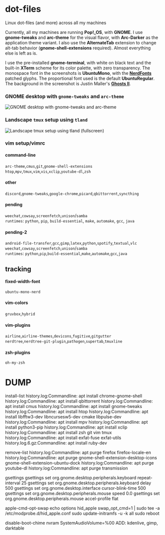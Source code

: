 # dot-files
Linux dot-files (and more) across all my machines

Currently, all my machines are running **Pop!_OS**, with **GNOME**. I use **gnome-tweaks** and
**arc-theme** for the visual flavor, with **Arc-Darker** as the application theme variant. I also
use the **AlternateTab** extension to change alt-tab behavior (**gnome-shell-extensions** required).
Almost everything else is left as is.

I use the pre-installed **gnome-terminal**, with white on black text and the built-in **XTerm**
scheme for its color palette, with zero transparency. The monospace font in the screenshots is
**UbuntuMono**, with the [**NerdFonts**](https://github.com/ryanoasis/nerd-fonts) patched glyphs.
The proportional font used is the default **UbuntuRegular**. The background in the screenshot is
Justin Maller's [**Ghosts II**](http://www.facets.la/2013/200/).

### GNOME desktop with `gnome-tweaks` and `arc-theme`
![GNOME desktop with `gnome-tweaks` and `arc-theme`](https://i.imgur.com/cKQ5mBN.jpg)

### Landscape `tmux` setup using `tland`
![Landscape `tmux` setup using `tland` (fullscreen)](https://i.imgur.com/vXRE27A.jpg)

### vim setup/vimrc

#### command-line
`arc-theme`,`cmus`,`git`,`gnome-shell-extensions`\
`htop`,`mpv`,`tmux`,`vim`,`vis`,`xclip`,`youtube-dl`,`zsh`
#### other
`discord`,`gnome-tweaks`,`google-chrome`,`picard`,`qbittorrent`,`syncthing`
#### pending
`weechat`,`cowsay`,`screenfetch`,`unison`/`samba`\
`runtimes`: `python`, `pip`, `build-essential`, `make`, `automake`, `gcc`, `java`
#### pending-2
`android-file-transfer`,`gcc`,`gimp`,`latex`,`python`,`spotify`,`textual`,`vlc`\
`weechat`,`cowsay`,`screenfetch`,`unison`/`samba`\
`runtimes`: `python`,`pip`,`build-essential`,`make`,`automake`,`gcc`,`java`

## tracking
#### fixed-width-font
`ubuntu-mono-nerd`
#### vim-colors
`gruvbox`,`hybrid`
#### vim-plugins
`airline`,`airline-themes`,`devicons`,`fugitive`,`gitgutter`\
`nerdtree`,`nerdtree-git-plugin`,`pathogen`,`supertab`,`tmuxline`
#### zsh-plugins
`oh-my-zsh`

DUMP
=====
install-list
	history.log:Commandline: apt install chrome-gnome-shell
	history.log:Commandline: apt install qbittorrent
	history.log:Commandline: apt install cmus
	history.log:Commandline: apt install gnome-tweaks
	history.log:Commandline: apt install htop
	history.log:Commandline: apt install libfftw3-dev libncursesw5-dev cmake libpulse-dev
	history.log:Commandline: apt install mpv
	history.log:Commandline: apt install python3-pip
	history.log:Commandline: apt install xclip
	history.log:Commandline: apt install zsh git vim tmux
	history.log:Commandline: apt install exfat-fuse exfat-utils
	history.log.6.gz:Commandline: apt install ruby-dev

remove-list
	history.log:Commandline: apt purge firefox firefox-locale-en
	history.log:Commandline: apt purge gnome-shell-extension-desktop-icons gnome-shell-extension-ubuntu-dock
	history.log:Commandline: apt purge youtube-dl
	history.log:Commandline: apt purge transmission

gsettings
	gsettings set org.gnome.desktop.peripherals.keyboard repeat-interval 25
	gsettings set org.gnome.desktop.peripherals.keyboard delay 500
	gsettings set org.gnome.desktop.interface cursor-blink-time 500
	gsettings set org.gnome.desktop.peripherals.mouse speed 0.0
	gsettings set org.gnome.desktop.peripherals.mouse accel-profile flat

apple-cmd-opt-swap
	echo options hid_apple swap_opt_cmd=1 | sudo tee -a /etc/modprobe.d/hid_apple.conf
	sudo update-initramfs -u -k all
	sudo reboot

disable-boot-chime
	nvram SystemAudioVolume=%00
ADD:
	kdenlive, gimp, darktable
